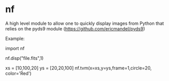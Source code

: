 # nf

A high level module to allow one to quickly display images from Python that relies on the pyds9 module (https://github.com/ericmandel/pyds9)

Example:

import nf

nf.disp("file.fits",1)

xs = [10,100,20]
ys = [20,20,100]
nf.tvm(x=xs,y=ys,frame=1,circle=20, color='Red')

